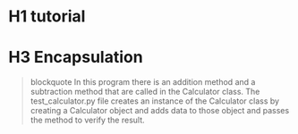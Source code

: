 # H1 tutorial
# H3 Encapsulation
> blockquote In this program there is an addition method and a subtraction method that are called in the Calculator class. The test_calculator.py file creates an instance of the Calculator class by creating a Calculator object and adds data to those object and passes the method to verify the result.
